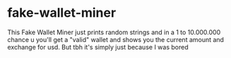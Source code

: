 # fake-wallet-miner

This Fake Wallet Miner just prints random strings and in a 1 to 10.000.000 chance u you'll get a "valid" wallet and shows you the current amount and exchange for usd.
But tbh it's simply just because I was bored